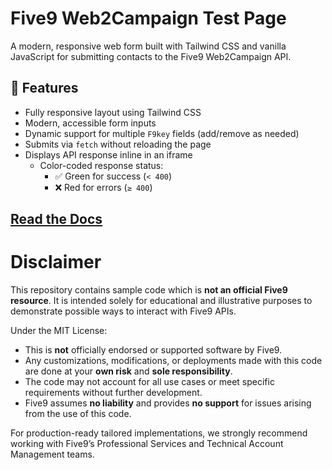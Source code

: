 # Five9 Web2Campaign Test Page

A modern, responsive web form built with Tailwind CSS and vanilla JavaScript for submitting contacts to the Five9 Web2Campaign API.

## 🚀 Features

- Fully responsive layout using Tailwind CSS
- Modern, accessible form inputs
- Dynamic support for multiple `F9key` fields (add/remove as needed)
- Submits via `fetch` without reloading the page
- Displays API response inline in an iframe
    - Color-coded response status:
        - ✅ Green for success (`< 400`)
        - ❌ Red for errors (`≥ 400`)

##

## [Read the Docs](https://documentation.five9.com/bundle/api-web2campaign/page/web2campaign/landing-web2campaign.htm)

# Disclaimer
This repository contains sample code which is **not an official Five9 resource**. It is intended solely for educational and illustrative purposes to demonstrate possible ways to interact with Five9 APIs.

Under the MIT License:

- This is **not** officially endorsed or supported software by Five9.
- Any customizations, modifications, or deployments made with this code are done at your **own risk** and **sole responsibility**.
- The code may not account for all use cases or meet specific requirements without further development.
- Five9 assumes **no liability** and provides **no support** for issues arising from the use of this code.

For production-ready tailored implementations, we strongly recommend working with Five9’s Professional Services and Technical Account Management teams.